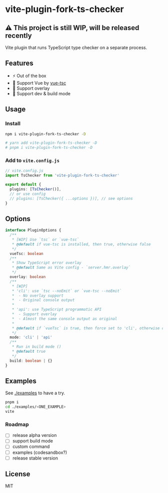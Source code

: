 # vite-plugin-fork-ts-checker

## **⚠ This project is still WIP, will be released recently**

Vite plugin that runs TypeScript type checker on a separate process.

## Features

- ⚡️ Out of the box
- 💚 Support Vue by [vue-tsc](https://github.com/johnsoncodehk/vue-tsc)
- 🚥 Support overlay
- 🎳 Support dev & build mode

## Usage

### Install

```bash
npm i vite-plugin-fork-ts-checker -D

# yarn add vite-plugin-fork-ts-checker -D
# pnpm i vite-plugin-fork-ts-checker -D
```

### Add to `vite.config.js`

```ts
// vite.config.js
import TsChecker from 'vite-plugin-fork-ts-checker'

export default {
  plugins: [TsChecker()],
  // or use config
  // plugins: [TsChecker({ ...options })], // see options
}
```

## Options

```ts
interface PluginOptions {
  /**
   * [WIP] Use `tsc` or `vue-tsc`
   * @default if vue-tsc is installed, then true, otherwise false
   */
  vueTsc: boolean
  /**
   * Show TypeScript error overlay
   * @default Same as Vite config - `server.hmr.overlay`
   */
  overlay: boolean
  /**
   * [WIP]
   * 'cli': use `tsc --noEmit` or `vue-tsc --noEmit`
   *  - No overlay support
   *  - Original console output
   *
   * 'api': use TypeScript programmatic API
   *  - Support overlay
   *  - Almost the same console output as original
   *
   * @default if `vueTsc` is true, then force set to 'cli', otherwise default to 'api'
   */
  mode: 'cli' | 'api'
  /**
   * Run in build mode ()
   * @default true
   */
  build: boolean | {}
}
```

## Examples

See [./examples](./examples) to have a try.

```bash
pnpm i
cd ./examples/<ONE_EXAMPLE>
vite
```

### Roadmap

- [ ] release alpha version
- [ ] support build mode
- [ ] custom command
- [ ] examples (codesandbox?)
- [ ] release stable version

## License

MIT
